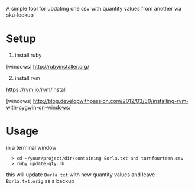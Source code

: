 A simple tool for updating one csv with quantity values from another via sku-lookup

Setup
=====

1. install ruby

  [windows] http://rubyinstaller.org/

2. install rvm

  https://rvm.io/rvm/install

  [windows] http://blog.developwithpassion.com/2012/03/30/installing-rvm-with-cygwin-on-windows/

Usage
===

in a terminal window

```
  > cd ~/your/project/dir/containing Borla.txt and turnfourteen.csv
  > ruby update-qty.rb
```

this will update `Borla.txt` with new quantity values and leave `Borla.txt.orig` as a backup
